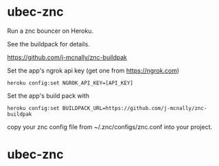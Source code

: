 # ubec-znc

Run a znc bouncer on Heroku.

See the buildpack for details.

https://github.com/j-mcnally/znc-buildpak

Set the app's ngrok api key (get one from https://ngrok.com)

`heroku config:set NGROK_API_KEY=[API_KEY]`

Set the app's build pack with

`heroku config:set BUILDPACK_URL=https://github.com/j-mcnally/znc-buildpak`


copy your znc config file from ~/.znc/configs/znc.conf into your project.
# ubec-znc


